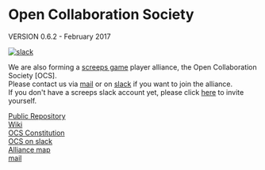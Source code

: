 # Open Collaboration Society

VERSION 0.6.2 - February 2017

[![slack](https://img.shields.io/badge/chat-on%20slack-blue.svg)](https://screeps.slack.com/messages/ocs/)

We are also forming a [screeps game](https://screeps.com) player alliance, the Open Collaboration Society [OCS].  
Please contact us via [mail](mailto://ocs@cyberblast.org) or on [slack](https://screeps.slack.com/messages/ocs) if you want to join the alliance.  
If you don't have a screeps slack account yet, please click [here](http://chat.screeps.com/) to invite yourself. 

[Public Repository](https://github.com/ScreepsOCS/screeps.behaviour-action-pattern)  
[Wiki](https://github.com/ScreepsOCS/screeps.behaviour-action-pattern/wiki)  
[OCS Constitution](https://screepsocs.github.io/screeps.ocs/OCS_Constitution)  
[OCS on slack](https://screeps.slack.com/messages/ocs)  
[Alliance map](http://www.leagueofautomatednations.com/a/OCS)  
[mail](mailto://ocs@cyberblast.org)  
